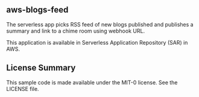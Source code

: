 ## aws-blogs-feed

The serverless app picks RSS feed of new blogs published and publishes a summary and link to a chime room using webhook URL.

This application is available in Serverless Application Repository (SAR) in AWS.

## License Summary

This sample code is made available under the MIT-0 license. See the LICENSE file.
